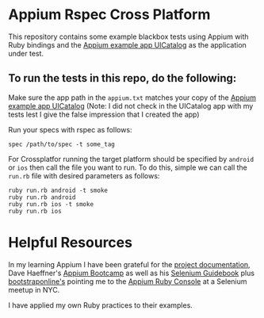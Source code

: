 Appium Rspec Cross Platform
===========================

This repository contains some example blackbox tests using Appium with Ruby bindings and the [Appium example app UICatalog](http://github.com/appium/sample-code/blob/master/sample-code/examples/ruby/UICatalog.app.zip) as the application under test.

## To run the tests in this repo, do the following:


Make sure the app path in the <code>appium.txt</code> matches your copy of the [Appium example app UICatalog](http://github.com/appium/sample-code/blob/master/sample-code/examples/ruby/UICatalog.app.zip) (Note: I did not check in the UICatalog app with my tests lest I give the false impression that I created the app)

Run your specs with rspec as follows:
```
spec /path/to/spec -t some_tag
```

For Crossplatfor running the target platform should be specified by `android` or `ios` then call the file you want to run. To do this, simple we can call the `run.rb` file with desired parameters as follows:
```
ruby run.rb android -t smoke
ruby run.rb android
ruby run.rb ios -t smoke
ruby run.rb ios
```

Helpful Resources
=================
In my learning Appium I have been grateful for the [project  documentation](http://appium.io/slate/en/master/?ruby#), Dave Haeffner's [Appium Bootcamp](http://sauceio.com/index.php/2014/07/appium-bootcamp-get-started-with-appium-testing-chapter-1/) as well as his [Selenium Guidebook](http://davehaeffner.com/selenium-guidebook/) plus 
[bootstraponline's](http://www.github.com/bootstraponline) pointing me to the [Appium Ruby Console](https://github.com/appium/ruby_console) at a Selenium meetup in NYC.

I have applied my own Ruby practices to their examples.
